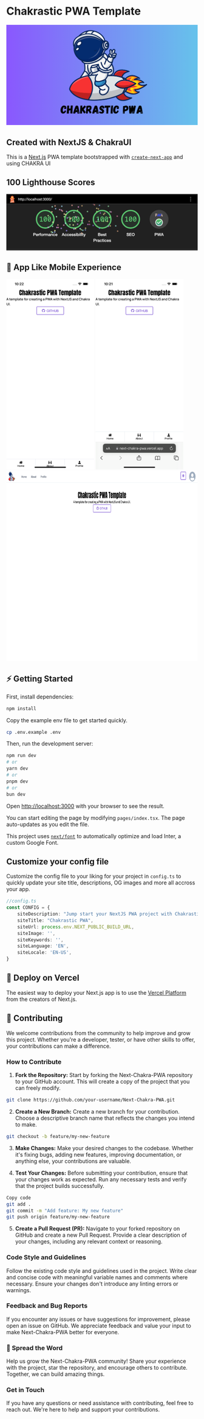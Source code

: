 # Chakrastic PWA Template  
<img src=".github/images/chakrastic.png">  
 
## Created with NextJS & ChakraUI  

This is a [Next.js](https://nextjs.org/) PWA template bootstrapped with [`create-next-app`](https://github.com/vercel/next.js/tree/canary/packages/create-next-app) and using CHAKRA UI 


## 100 Lighthouse Scores   
<img src=".github/images/lighthousescore.png">  

## 📲 App Like Mobile Experience  
<img height='500px' src=".github/images/installed.png">  
<img height='500px' src=".github/images/browser.png">  
<img height='500px' src=".github/images/desktop.png">  

## ⚡️ Getting Started  
First, install dependencies:
```bash
npm install
```

Copy the example env file to get started quickly. 
```bash
cp .env.example .env
```

Then, run the development server:

```bash
npm run dev
# or
yarn dev
# or
pnpm dev
# or
bun dev
```

Open [http://localhost:3000](http://localhost:3000) with your browser to see the result.

You can start editing the page by modifying `pages/index.tsx`. The page auto-updates as you edit the file.

This project uses [`next/font`](https://nextjs.org/docs/basic-features/font-optimization) to automatically optimize and load Inter, a custom Google Font. 

## Customize your config file
Customize the config file to your liking for your project in `config.ts` to quickly update your site title,  descriptions, OG images and more all accross your app.
```typescript 
//config.ts
const CONFIG = {
    siteDescription: "Jump start your NextJS PWA project with Chakrastic PWA",
    siteTitle: "Chakrastic PWA",
    siteUrl: process.env.NEXT_PUBLIC_BUILD_URL,
    siteImage: '',
    siteKeywords: '',
    siteLanguage: 'EN',
    siteLocale: 'EN-US',
}
```

## 🚀 Deploy on Vercel

The easiest way to deploy your Next.js app is to use the [Vercel Platform](https://vercel.com/new?utm_medium=default-template&filter=next.js&utm_source=create-next-app&utm_campaign=create-next-app-readme) from the creators of Next.js.


## 🥳 Contributing  
We welcome contributions from the community to help improve and grow this project. Whether you're a developer, tester, or have other skills to offer, your contributions can make a difference.

### How to Contribute

1. **Fork the Repository:** Start by forking the Next-Chakra-PWA repository to your GitHub account. This will create a copy of the project that you can freely modify.

```bash
git clone https://github.com/your-username/Next-Chakra-PWA.git  
```

2.  **Create a New Branch:** Create a new branch for your contribution. Choose a descriptive branch name that reflects the changes you intend to make.
```bash
git checkout -b feature/my-new-feature
```  

3. **Make Changes:** Make your desired changes to the codebase. Whether it's fixing bugs, adding new features, improving documentation, or anything else, your contributions are valuable.

4. **Test Your Changes:** Before submitting your contribution, ensure that your changes work as expected. Run any necessary tests and verify that the project builds successfully.

```bash
Copy code
git add .
git commit -m "Add feature: My new feature"
git push origin feature/my-new-feature
```

5. **Create a Pull Request (PR):** Navigate to your forked repository on GitHub and create a new Pull Request. Provide a clear description of your changes, including any relevant context or reasoning.  

### Code Style and Guidelines  
Follow the existing code style and guidelines used in the project.
Write clear and concise code with meaningful variable names and comments where necessary.
Ensure your changes don't introduce any linting errors or warnings.
### Feedback and Bug Reports  
If you encounter any issues or have suggestions for improvement, please open an issue on GitHub. We appreciate feedback and value your input to make Next-Chakra-PWA better for everyone.

### 📣 Spread the Word  
Help us grow the Next-Chakra-PWA community! Share your experience with the project, star the repository, and encourage others to contribute. Together, we can build amazing things.

### Get in Touch
If you have any questions or need assistance with contributing, feel free to reach out. We're here to help and support your contributions.
